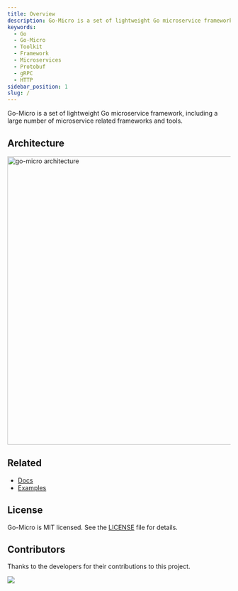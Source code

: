 ```yaml
---
title: Overview
description: Go-Micro is a set of lightweight Go microservice framework, including a large number of microservice related frameworks and tools
keywords:
  - Go
  - Go-Micro
  - Toolkit
  - Framework
  - Microservices
  - Protobuf
  - gRPC
  - HTTP
sidebar_position: 1
slug: /
---
```


Go-Micro is a set of lightweight Go microservice framework, including a large number of microservice related frameworks and tools.

## Architecture
<img src="/assets/docs/go-micro/arch.png" alt="go-micro architecture" width="650px" />

## Related
* [Docs](https://devexps.github.io/go-micro/)
* [Examples](https://github.com/devexps/go-examples/)

## License
Go-Micro is MIT licensed. See the [LICENSE](https://github.com/devexps/go-micro/blob/main/LICENSE) file for details.

## Contributors
Thanks to the developers for their contributions to this project.

<a href="https://github.com/devexps/go-micro/graphs/contributors">
<img src="https://contrib.rocks/image?repo=devexps/go-micro" />
</a>